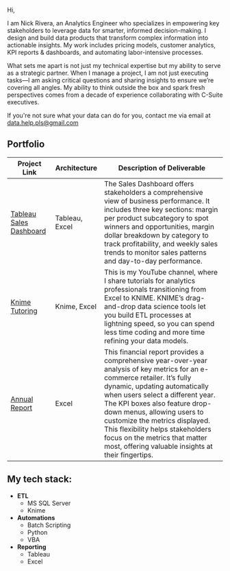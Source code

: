Hi, 

I am Nick Rivera, an Analytics Engineer who specializes in empowering key stakeholders to leverage data for smarter, informed decision-making. I design and build data products that transform complex information into actionable insights. My work includes pricing models, customer analytics, KPI reports & dashboards, and automating labor-intensive processes. 

What sets me apart is not just my technical expertise but my ability to serve as a strategic partner. When I manage a project, I am not just executing tasks—I am asking critical questions and sharing insights to ensure we’re covering all angles. My ability to think outside the box and spark fresh perspectives comes from a decade of experience collaborating with C-Suite executives.

If you're not sure what your data can do for you, contact me via email at data.help.pls@gmail.com

## **Portfolio**

|Project Link |  Architecture | Description of Deliverable|
|------------ |  ------------ | -----------|
|[Tableau Sales Dashboard](https://public.tableau.com/views/SuperstoreBreakEven/Dashboard1?:language=en-US&:sid=&:redirect=auth&:display_count=n&:origin=viz_share_link)  | Tableau, Excel | The Sales Dashboard offers stakeholders a comprehensive view of business performance. It includes three key sections: margin per product subcategory to spot winners and opportunities, margin dollar breakdown by category to track profitability, and weekly sales trends to monitor sales patterns and day-to-day performance.|
|[Knime Tutoring](https://github.com/nick-rivera-ru/YouTube-Channel/blob/main/README.md) |  Knime, Excel | This is my YouTube channel, where I share tutorials for analytics professionals transitioning from Excel to KNIME. KNIME’s drag-and-drop data science tools let you build ETL processes at lightning speed, so you can spend less time coding and more time refining your data models. |
|[Annual Report](https://github.com/nick-rivera-ru/Annual-Report) |  Excel | This financial report provides a comprehensive year-over-year analysis of key metrics for an e-commerce retailer. It’s fully dynamic, updating automatically when users select a different year. The KPI boxes also feature drop-down menus, allowing users to customize the metrics displayed. This flexibility helps stakeholders focus on the metrics that matter most, offering valuable insights at their fingertips. |

## My tech stack: 
- **ETL**
  - MS SQL Server
  - Knime
- **Automations**
    - Batch Scripting
    - Python
    - VBA
- **Reporting**
    - Tableau
    - Excel

<!---
nick-rivera-ru/nick-rivera-ru is a ✨ special ✨ repository because its `README.md` (this file) appears on your GitHub profile.
You can click the Preview link to take a look at your changes.
--->
